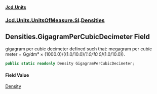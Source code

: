 #### [Jcd.Units](index.md 'index')
### [Jcd.Units.UnitsOfMeasure.SI](Jcd.Units.UnitsOfMeasure.SI.md 'Jcd.Units.UnitsOfMeasure.SI').[Densities](Densities.md 'Jcd.Units.UnitsOfMeasure.SI.Densities')

## Densities.GigagramPerCubicDecimeter Field

gigagram per cubic decimeter defined such that: megagram per cubic meter = Gg/dm³ × (1000.0)/((1.0/10.0)*(1.0/10.0)*(1.0/10.0)).

```csharp
public static readonly Density GigagramPerCubicDecimeter;
```

#### Field Value
[Density](Density.md 'Jcd.Units.UnitTypes.Density')